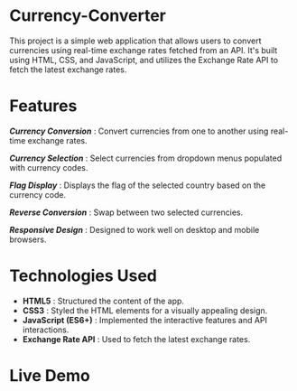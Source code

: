 # Currency-Converter

This project is a simple web application that allows users to convert currencies using real-time exchange rates fetched from an API. It's built using HTML, CSS, and JavaScript, and utilizes the Exchange Rate API to fetch the latest exchange rates.

# Features 

***Currency Conversion*** : Convert currencies from one to another using real-time exchange rates.

***Currency Selection*** : Select currencies from dropdown menus populated with currency codes.

***Flag Display*** : Displays the flag of the selected country based on the currency code.

***Reverse Conversion*** : Swap between two selected currencies.

***Responsive Design*** : Designed to work well on desktop and mobile browsers.

# Technologies Used

  - **HTML5** : Structured the content of the app.
  - **CSS3** : Styled the HTML elements for a visually appealing design.
  - **JavaScript (ES6+)** : Implemented the interactive features and API interactions.
  - **Exchange Rate API** : Used to fetch the latest exchange rates.

# Live Demo
